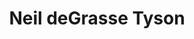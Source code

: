 ---
title: Neil deGrasse Tyson
author_slug: neil_degrassse_tyson
wikipedia_url: https://en.wikipedia.org/wiki/Neil_deGrasse_Tyson
layout: author
---